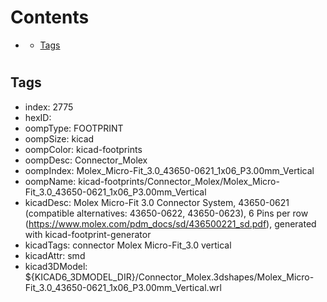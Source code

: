 



Contents
========

* [](#)
	* [Tags](#tags)

# 

## Tags

- index: 2775
- hexID: 
- oompType: FOOTPRINT
- oompSize: kicad
- oompColor: kicad-footprints
- oompDesc: Connector_Molex
- oompIndex: Molex_Micro-Fit_3.0_43650-0621_1x06_P3.00mm_Vertical
- oompName: kicad-footprints/Connector_Molex/Molex_Micro-Fit_3.0_43650-0621_1x06_P3.00mm_Vertical
- kicadDesc: Molex Micro-Fit 3.0 Connector System, 43650-0621 (compatible alternatives: 43650-0622, 43650-0623), 6 Pins per row (https://www.molex.com/pdm_docs/sd/436500221_sd.pdf), generated with kicad-footprint-generator
- kicadTags: connector Molex Micro-Fit_3.0 vertical
- kicadAttr: smd
- kicad3DModel: ${KICAD6_3DMODEL_DIR}/Connector_Molex.3dshapes/Molex_Micro-Fit_3.0_43650-0621_1x06_P3.00mm_Vertical.wrl
